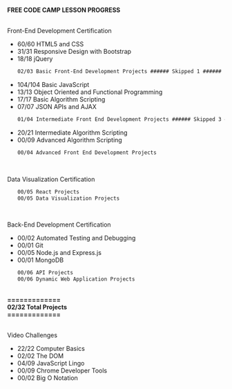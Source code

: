 <strong>FREE CODE CAMP LESSON PROGRESS</strong><br>
<br>

Front-End Development Certification<br>
<ul>
  <li>60/60 HTML5 and CSS</li>
  <li>31/31 Responsive Design with Bootstrap</li>
  <li>18/18 jQuery</li>

  ```html
  02/03 Basic Front-End Development Projects ###### Skipped 1 ######
  ```

  <li>104/104 Basic JavaScript</li>
  <li>13/13 Object Oriented and Functional Programming</li>
  <li>17/17 Basic Algorithm Scripting</li>
  <li>07/07 JSON APIs and AJAX</li>

  ```html
  01/04 Intermediate Front End Development Projects ###### Skipped 3 ######
  ```

  <li>20/21 Intermediate Algorithm Scripting</li>
  <li>00/09 Advanced Algorithm Scripting</li>

  ```html
  00/04 Advanced Front End Development Projects
  ```

</ul>
<br>

Data Visualization Certification<br>
<ul>

  ```html
  00/05 React Projects
  00/05 Data Visualization Projects
  ```

</ul>
<br>

Back-End Development Certification<br>
<ul>
  <li>00/02 Automated Testing and Debugging</li>
  <li>00/01 Git</li>
  <li>00/05 Node.js and Express.js</li>
  <li>00/01 MongoDB</li>

  ```html
  00/06 API Projects
  00/06 Dynamic Web Application Projects
  ```

</ul>
<br>

<strong>
=============<br>
02/32 Total Projects<br>
=============<br>
</strong>
<br>

Video Challenges<br>
<ul>
  <li>22/22 Computer Basics</li>
  <li>02/02 The DOM</li>
  <li>04/09 JavaScript Lingo</li>
  <li>00/09 Chrome Developer Tools</li>
  <li>00/02 Big O Notation</li>
</ul>
<br>